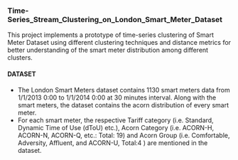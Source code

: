 ### Time-Series_Stream_Clustering_on_London_Smart_Meter_Dataset
This project implements a prototype of time-series clustering of Smart Meter Dataset using different clustering techniques and distance metrics for better understanding of the smart meter distribution among different clusters.

#### DATASET
* The London Smart Meters dataset contains 1130 smart meters data from 1/1/2013 0:00 to 1/1/2014 0:00 at 30 minutes interval. Along with the smart meters, the dataset contains the acorn distribution of every smart meter.
* For each smart meter, the respective Tariff category (i.e. Standard, Dynamic Time of Use (dToU) etc.), Acorn Category (i.e. ACORN-H, ACORN-N, ACORN-Q, etc.: Total: 19) and Acorn Group (i.e. Comfortable, Adversity, Affluent, and ACORN-U, Total:4 ) are mentioned in the dataset.

